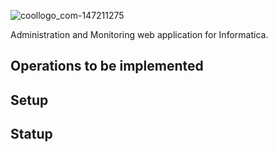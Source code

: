 ![coollogo_com-147211275](https://cloud.githubusercontent.com/assets/7671010/19522514/8203a832-95e5-11e6-8152-ca9d7cbf2b03.png)

Administration and Monitoring web application for Informatica.

## Operations to be implemented


## Setup



## Statup
